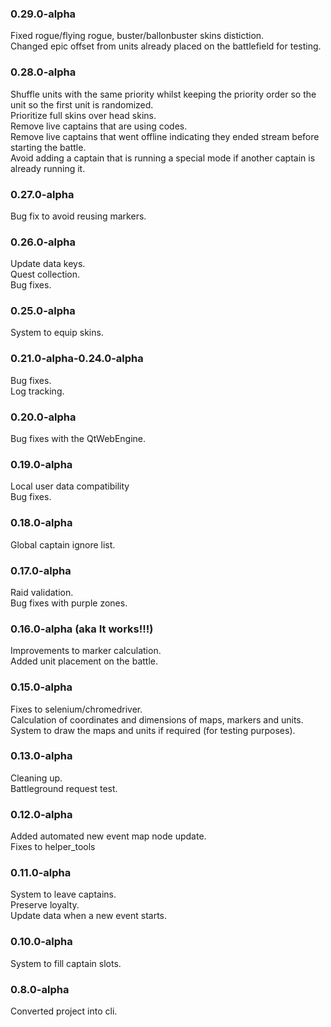 ### 0.29.0-alpha
Fixed rogue/flying rogue, buster/ballonbuster skins distiction.<br>
Changed epic offset from units already placed on the battlefield for testing.

### 0.28.0-alpha
Shuffle units with the same priority whilst keeping the priority order so the unit so the first unit is randomized.<br>
Prioritize full skins over head skins.<br>
Remove live captains that are using codes.<br>
Remove live captains that went offline indicating they ended stream before starting the battle.<br>
Avoid adding a captain that is running a special mode if another captain is already running it.

### 0.27.0-alpha
Bug fix to avoid reusing markers.

### 0.26.0-alpha
Update data keys.<br>
Quest collection.<br>
Bug fixes.

### 0.25.0-alpha
System to equip skins.

### 0.21.0-alpha-0.24.0-alpha
Bug fixes.<br>
Log tracking.

### 0.20.0-alpha
Bug fixes with the QtWebEngine.

### 0.19.0-alpha
Local user data compatibility<br>
Bug fixes.

### 0.18.0-alpha
Global captain ignore list.

### 0.17.0-alpha
Raid validation.<br>
Bug fixes with purple zones.

### 0.16.0-alpha (aka It works!!!)
Improvements to marker calculation.<br>
Added unit placement on the battle.

### 0.15.0-alpha
Fixes to selenium/chromedriver.<br>
Calculation of coordinates and dimensions of maps, markers and units.<br>
System to draw the maps and units if required (for testing purposes).

### 0.13.0-alpha
Cleaning up.<br>
Battleground request test.

### 0.12.0-alpha
Added automated new event map node update.<br>
Fixes to helper_tools

### 0.11.0-alpha
System to leave captains.<br>
Preserve loyalty.<br>
Update data when a new event starts.

### 0.10.0-alpha
System to fill captain slots.

### 0.8.0-alpha
Converted project into cli.